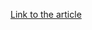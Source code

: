 [Link to the article](https://www.pwc.co.uk/issues/cyber-security-data-privacy/insights/operation-cloud-hopper.html)
